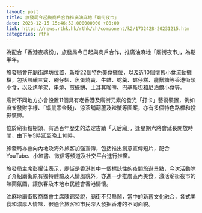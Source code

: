 ```yaml
---
layout: post
title: 旅發局今起與商戶合作推廣油麻地「廟街夜市」
date: 2023-12-15 15:46:52.000000000 +08:00
link: https://news.rthk.hk/rthk/ch/component/k2/1732428-20231215.htm
categories: rthk
---
```


為配合「香港夜繽紛」，旅發局今日起與商戶合作，推廣油麻地「廟街夜市」，為期半年。

旅發局會在廟街牌坊位置，新增22個特色美食攤位，以及近10個懷舊小食流動攤檔，包括煎釀三寶、碗仔翅、魚蛋燒賣、牛雜、蛇羹、缽仔糕、龍鬚糖等香港街頭小食，以及烤羊架、串燒、煎蠔餅、土耳其咖啡、巴基斯坦和尼泊爾小食等。

廟街不同地方亦會設置11個具有老香港及廟街元素的發光「打卡」藝術裝置，例如麻雀發財字樣、「蝠鼠吊金錢」、涼茶舖葫蘆及辣蟹等圖案，亦有多個特色路標和投影裝飾。

位於廟街榕樹頭、有過百年歷史的法定古蹟「天后廟」，逢星期六將會延長開放時間，由下午5時延至晚上10時。

旅發局亦會向內地及海外旅客加強宣傳，包括推出創意宣傳短片，配合YouTube、小紅書、微信等頻道及社交平台進行推廣。

旅發局主席彭耀佳表示，廟街是香港其中一個標誌性的夜間旅遊景點，今次活動除了介紹廟街原有獨特體驗及人情風貌外，亦進一步推廣區內美食，激活廟街夜市的熱鬧氛圍，讓旅客及本地市民體會香港情懷。

油麻地廟街販商商會主席陳錦榮說，廟街不只熱鬧，當中的新舊文化融合，各式美食和濃厚人情味，很適合旅客和市民深入發掘香港的不同面貌。
